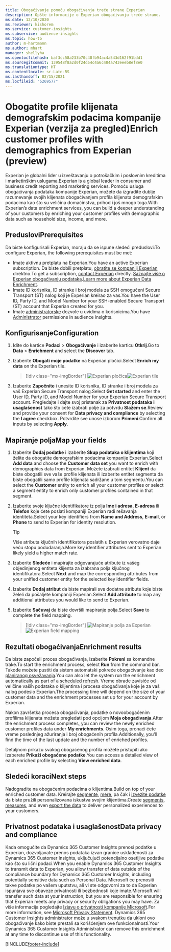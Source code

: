```yaml
---
title: Obogaćivanje pomoću obogaćivanja treće strane Experian
description: Opšte informacije o Experian obogaćivanju treće strane.
ms.date: 12/10/2020
ms.reviewer: kishorem
ms.service: customer-insights
ms.subservice: audience-insights
ms.topic: how-to
author: m-hartmann
ms.author: mhart
manager: shellyha
ms.openlocfilehash: baf3cc58a233b70c48fb94ac4a543d162f91bdd1
ms.sourcegitcommit: 139548f8a2d0f24d54c4a6c404a743eeeb8ef8e0
ms.translationtype: HT
ms.contentlocale: sr-Latn-RS
ms.lasthandoff: 02/15/2021
ms.locfileid: "5269577"
---
```

# <a name="enrich-customer-profiles-with-demographics-from-experian-preview"></a><span data-ttu-id="57b9d-103">Obogatite profile klijenata demografskim podacima kompanije Experian (verzija za pregled)</span><span class="sxs-lookup"><span data-stu-id="57b9d-103">Enrich customer profiles with demographics from Experian (preview)</span></span>

<span data-ttu-id="57b9d-104">Experian je globalni lider u izveštavanju o potrošačkim i poslovnim kreditima i marketinškim uslugama.</span><span class="sxs-lookup"><span data-stu-id="57b9d-104">Experian is a global leader in consumer and business credit reporting and marketing services.</span></span> <span data-ttu-id="57b9d-105">Pomoću usluga obogaćivanja podataka kompanije Experian, možete da izgradite dublje razumevanje svojih klijenata obogaćivanjem profila klijenata demografskim podacima kao što su veličina domaćinstva, prihod i još mnogo toga.</span><span class="sxs-lookup"><span data-stu-id="57b9d-105">With Experian’s data enrichment services, you can build a deeper understanding of your customers by enriching your customer profiles with demographic data such as household size, income, and more.</span></span>

## <a name="prerequisites"></a><span data-ttu-id="57b9d-106">Preduslovi</span><span class="sxs-lookup"><span data-stu-id="57b9d-106">Prerequisites</span></span>

<span data-ttu-id="57b9d-107">Da biste konfigurisali Experian, moraju da se ispune sledeći preduslovi:</span><span class="sxs-lookup"><span data-stu-id="57b9d-107">To configure Experian, the following prerequisites must be met:</span></span>

- <span data-ttu-id="57b9d-108">Imate aktivnu pretplatu na Experian.</span><span class="sxs-lookup"><span data-stu-id="57b9d-108">You have an active Experian subscription.</span></span> <span data-ttu-id="57b9d-109">Da biste dobili pretplatu, [obratite se kompaniji Experian](https://www.experian.com/marketing-services/contact) direktno.</span><span class="sxs-lookup"><span data-stu-id="57b9d-109">To get a subscription, [contact Experian](https://www.experian.com/marketing-services/contact) directly.</span></span> <span data-ttu-id="57b9d-110">[Saznajte više o Experian obogaćivanju podataka](https://www.experian.com/marketing-services/microsoft?cmpid=ems_web_mci_cdppage).</span><span class="sxs-lookup"><span data-stu-id="57b9d-110">[Learn more about Experian Data Enrichment](https://www.experian.com/marketing-services/microsoft?cmpid=ems_web_mci_cdppage).</span></span>
- <span data-ttu-id="57b9d-111">Imate ID korisnika, ID stranke i broj modela za SSH omogućeni Secure Transport (ST) nalog koji je Experian kreirao za vas.</span><span class="sxs-lookup"><span data-stu-id="57b9d-111">You have the User ID, Party ID, and Model Number for your SSH-enabled Secure Transport (ST) account that Experian created for you.</span></span>
- <span data-ttu-id="57b9d-112">Imate [administratorske](permissions.md#administrator) dozvole u uvidima o korisnicima.</span><span class="sxs-lookup"><span data-stu-id="57b9d-112">You have [Administrator](permissions.md#administrator) permissions in audience insights.</span></span>

## <a name="configuration"></a><span data-ttu-id="57b9d-113">Konfigurisanje</span><span class="sxs-lookup"><span data-stu-id="57b9d-113">Configuration</span></span>

1. <span data-ttu-id="57b9d-114">Idite do kartice **Podaci** > **Obogaćivanje** i izaberite karticu **Otkrij**.</span><span class="sxs-lookup"><span data-stu-id="57b9d-114">Go to **Data** > **Enrichment** and select the **Discover** tab.</span></span>

1. <span data-ttu-id="57b9d-115">Izaberite **Obogati moje podatke** na Experian pločici.</span><span class="sxs-lookup"><span data-stu-id="57b9d-115">Select **Enrich my data** on the Experian tile.</span></span>

   > [!div class="mx-imgBorder"]
   > <span data-ttu-id="57b9d-116">![Experian pločica](media/experian-tile.png "Experian pločica")</span><span class="sxs-lookup"><span data-stu-id="57b9d-116">![Experian tile](media/experian-tile.png "Experian tile")</span></span>

1. <span data-ttu-id="57b9d-117">Izaberite **Započnite** i unesite ID korisnika, ID stranke i broj modela za vaš Experian Secure Transport nalog.</span><span class="sxs-lookup"><span data-stu-id="57b9d-117">Select **Get started** and enter the User ID, Party ID, and Model Number for your Experian Secure Transport account.</span></span> <span data-ttu-id="57b9d-118">Pregledajte i dajte svoj pristanak za **Privatnost podataka i usaglašenost** tako što ćete izabrati polje za potvrdu **Slažem se**.</span><span class="sxs-lookup"><span data-stu-id="57b9d-118">Review and provide your consent for **Data privacy and compliance** by selecting the **I agree** checkbox.</span></span> <span data-ttu-id="57b9d-119">Potvrdite sve unose izborom **Primeni**.</span><span class="sxs-lookup"><span data-stu-id="57b9d-119">Confirm all inputs by selecting **Apply**.</span></span>

## <a name="map-your-fields"></a><span data-ttu-id="57b9d-120">Mapiranje polja</span><span class="sxs-lookup"><span data-stu-id="57b9d-120">Map your fields</span></span>

1.  <span data-ttu-id="57b9d-121">Izaberite **Dodaj podatke** i izaberite **Skup podataka o klijentima** koji želite da obogatite demografskim podacima kompanije Experian.</span><span class="sxs-lookup"><span data-stu-id="57b9d-121">Select **Add data** and choose the **Customer data set** you want to enrich with demographics data from Experian.</span></span> <span data-ttu-id="57b9d-122">Možete izabrati entitet **Klijent** da biste obogatili sve vaše profile klijenata ili izaberite entitet segmenta da biste obogatili samo profile klijenata sadržane u tom segmentu.</span><span class="sxs-lookup"><span data-stu-id="57b9d-122">You can select the **Customer** entity to enrich all your customer profiles or select a segment entity to enrich only customer profiles contained in that segment.</span></span>

1. <span data-ttu-id="57b9d-123">Izaberite svoje ključne identifikatore iz polja **Ime i adresa**, **E-adresa** ili **Telefon** koje ćete poslati kompaniji Experian radi rešavanja identiteta.</span><span class="sxs-lookup"><span data-stu-id="57b9d-123">Select your key identifiers from **Name and Address**, **E-mail**, or **Phone** to send to Experian for identity resolution.</span></span>

   > [!TIP]
   > <span data-ttu-id="57b9d-124">Više atributa ključnih identifikatora poslatih u Experian verovatno daje veću stopu podudaranja.</span><span class="sxs-lookup"><span data-stu-id="57b9d-124">More key identifier attributes sent to Experian likely yield a higher match rate.</span></span>

1. <span data-ttu-id="57b9d-125">Izaberite **Sledeće** i mapirajte odgovarajuće atribute iz vašeg objedinjenog entiteta klijenta za izabrana polja ključnog identifikatora.</span><span class="sxs-lookup"><span data-stu-id="57b9d-125">Select **Next** and map the corresponding attributes from your unified customer entity for the selected key identifier fields.</span></span>

1. <span data-ttu-id="57b9d-126">Izaberite **Dodaj atribut** da biste mapirali sve dodatne atribute koje biste želeli da pošaljete kompaniji Experian.</span><span class="sxs-lookup"><span data-stu-id="57b9d-126">Select **Add attribute** to map any additional attributes you would like to send to Experian.</span></span>

1.  <span data-ttu-id="57b9d-127">Izaberite **Sačuvaj** da biste dovršili mapiranje polja.</span><span class="sxs-lookup"><span data-stu-id="57b9d-127">Select **Save** to complete the field mapping.</span></span>

    > [!div class="mx-imgBorder"]
    > <span data-ttu-id="57b9d-128">![Mapiranje polja za Experian](media/experian-field-mapping.png "Mapiranje polja za Experian")</span><span class="sxs-lookup"><span data-stu-id="57b9d-128">![Experian field mapping](media/experian-field-mapping.png "Experian field mapping")</span></span>

## <a name="enrichment-results"></a><span data-ttu-id="57b9d-129">Rezultati obogaćivanja</span><span class="sxs-lookup"><span data-stu-id="57b9d-129">Enrichment results</span></span>

<span data-ttu-id="57b9d-130">Da biste započeli proces obogaćivanja, izaberite **Pokreni** sa komandne trake.</span><span class="sxs-lookup"><span data-stu-id="57b9d-130">To start the enrichment process, select **Run** from the command bar.</span></span> <span data-ttu-id="57b9d-131">Takođe možete pustiti da sistem automatski pokreće obogaćivanje kao deo [planiranog osvežavanja](system.md#schedule-tab).</span><span class="sxs-lookup"><span data-stu-id="57b9d-131">You can also let the system run the enrichment automatically as part of a [scheduled refresh](system.md#schedule-tab).</span></span> <span data-ttu-id="57b9d-132">Vreme obrade zavisiće od veličine vaših podataka o klijentima i procesa obogaćivanja koje je za vaš nalog podesio Experian.</span><span class="sxs-lookup"><span data-stu-id="57b9d-132">The processing time will depend on the size of your customer data and the enrichment processes set up for your account by Experian.</span></span>

<span data-ttu-id="57b9d-133">Nakon završetka procesa obogaćivanja, podatke o novoobogaćenim profilima klijenata možete pregledati pod opcijom **Moja obogaćivanja**.</span><span class="sxs-lookup"><span data-stu-id="57b9d-133">After the enrichment process completes, you can review the newly enriched customer profiles data under **My enrichments**.</span></span> <span data-ttu-id="57b9d-134">Osim toga, pronaći ćete vreme poslednjeg ažuriranja i broj obogaćenih profila.</span><span class="sxs-lookup"><span data-stu-id="57b9d-134">Additionally, you'll find the time of the last update and the number of enriched profiles.</span></span>

<span data-ttu-id="57b9d-135">Detaljnom prikazu svakog obogaćenog profila možete pristupiti ako izaberete **Prikaži obogaćene podatke**.</span><span class="sxs-lookup"><span data-stu-id="57b9d-135">You can access a detailed view of each enriched profile by selecting **View enriched data**.</span></span>

## <a name="next-steps"></a><span data-ttu-id="57b9d-136">Sledeći koraci</span><span class="sxs-lookup"><span data-stu-id="57b9d-136">Next steps</span></span>

<span data-ttu-id="57b9d-137">Nadogradite na obogaćenim podacima o klijentima.</span><span class="sxs-lookup"><span data-stu-id="57b9d-137">Build on top of your enriched customer data.</span></span> <span data-ttu-id="57b9d-138">Kreirajte [segmente](segments.md), [mere](measures.md), pa čak i [izvezite podatke](export-destinations.md) da biste pružili personalizovana iskustva svojim klijentima.</span><span class="sxs-lookup"><span data-stu-id="57b9d-138">Create [segments](segments.md), [measures](measures.md), and even [export the data](export-destinations.md) to deliver personalized experiences to your customers.</span></span>

## <a name="data-privacy-and-compliance"></a><span data-ttu-id="57b9d-139">Privatnost podataka i usaglašenost</span><span class="sxs-lookup"><span data-stu-id="57b9d-139">Data privacy and compliance</span></span>

<span data-ttu-id="57b9d-140">Kada omogućite da Dynamics 365 Customer Insights prenosi podatke u Experian, dozvoljavate prenos podataka izvan granice usklađenosti za Dynamics 365 Customer Insights, uključujući potencijalno osetljive podatke kao što su lični podaci.</span><span class="sxs-lookup"><span data-stu-id="57b9d-140">When you enable Dynamics 365 Customer Insights to transmit data to Experian, you allow transfer of data outside of the compliance boundary for Dynamics 365 Customer Insights, including potentially sensitive data such as Personal Data.</span></span> <span data-ttu-id="57b9d-141">Microsoft će prenositi takve podatke po vašem uputstvu, ali vi ste odgovorni za to da Experian ispunjava sve obaveze privatnosti ili bezbednosti koje imate.</span><span class="sxs-lookup"><span data-stu-id="57b9d-141">Microsoft will transfer such data at your instruction, but you are responsible for ensuring that Experian meets any privacy or security obligations you may have.</span></span> <span data-ttu-id="57b9d-142">Za više informacija pogledajte [Izjavu o privatnosti kompanije Microsoft](https://go.microsoft.com/fwlink/?linkid=396732).</span><span class="sxs-lookup"><span data-stu-id="57b9d-142">For more information, see [Microsoft Privacy Statement](https://go.microsoft.com/fwlink/?linkid=396732).</span></span>
<span data-ttu-id="57b9d-143">Dynamics 365 Customer Insights administrator može u svakom trenutku da ukloni ovo obogaćivanje kako biste prestali sa korišćenjem ove funkcionalnosti.</span><span class="sxs-lookup"><span data-stu-id="57b9d-143">Your Dynamics 365 Customer Insights Administrator can remove this enrichment at any time to discontinue use of this functionality.</span></span>


[!INCLUDE[footer-include](../includes/footer-banner.md)]